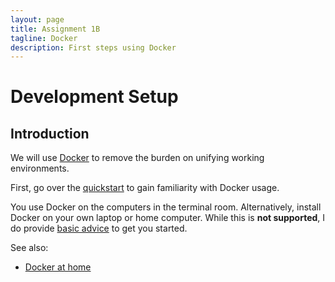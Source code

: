 ```yaml
---
layout: page
title: Assignment 1B
tagline: Docker
description: First steps using Docker
---
```


# Development Setup

## Introduction

We will use [Docker](https://docs.docker.com/linux/) to remove the burden on unifying working environments.

First, go over the [quickstart](https://docs.docker.com/engine/quickstart/) to gain familiarity with Docker usage.

You use Docker on the computers in the terminal room. 
Alternatively, install Docker on your own laptop or home computer.
While this is **not supported**, I do provide [basic advice](../pages/docker.html) to get you started.

See also:

* [Docker at home](../pages/docker.html)
